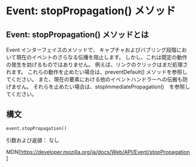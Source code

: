 # Event: stopPropagation() メソッド

## Event: stopPropagation() メソッドとは
Event インターフェイスのメソッドで、
キャプチャおよびバブリング段階において現在のイベントのさらなる伝播を阻止します。
しかし、これは既定の動作の発生を妨げるものではありません。
例えば、リンクのクリックはまだ処理されます。
これらの動作を止めたい場合は、preventDefault() メソッドを参照してください。
また、現在の要素における他のイベントハンドラーへの伝搬も防げません。
それらを止めたい場合は、stopImmediatePropagation()　を参照してください。

## 構文
```javascript:javascript
event.stopPropagation()
```
引数および返値： なし

MDN[https://developer.mozilla.org/ja/docs/Web/API/Event/stopPropagation]